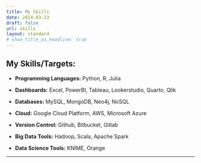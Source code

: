 ```yaml
---
title: My Skills
date: 2024-03-23
draft: false
url: skills
layout: standard
# show_title_as_headline: true
---
```


## My Skills/Targets:

- **Programming Languages:** Python, R, Julia

- **Dashboards:** Excel, PowerBI, Tableau, Lookerstudio, Quarto, Qlik

- **Databases:** MySQL, MongoDB, Neo4j, NoSQL

- **Cloud:** Google Cloud Platform, AWS, Microsoft Azure

- **Version Control:** Github, Bitbucket, Gitlab

- **Big Data Tools:** Hadoop, Scala, Apache Spark

- **Data Science Tools:** KNIME, Orange

---